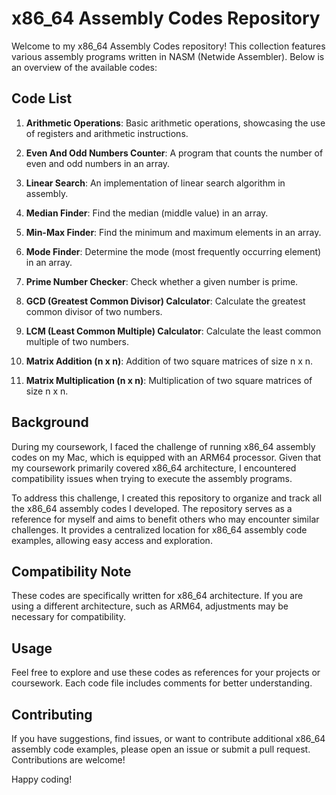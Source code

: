 # x86_64 Assembly Codes Repository

Welcome to my x86_64 Assembly Codes repository! This collection features various assembly programs written in NASM (Netwide Assembler). Below is an overview of the available codes:

## Code List

1. **Arithmetic Operations**: Basic arithmetic operations, showcasing the use of registers and arithmetic instructions.

2. **Even And Odd Numbers Counter**: A program that counts the number of even and odd numbers in an array.

3. **Linear Search**: An implementation of linear search algorithm in assembly.

4. **Median Finder**: Find the median (middle value) in an array.

5. **Min-Max Finder**: Find the minimum and maximum elements in an array.

6. **Mode Finder**: Determine the mode (most frequently occurring element) in an array.

7. **Prime Number Checker**: Check whether a given number is prime.

8. **GCD (Greatest Common Divisor) Calculator**: Calculate the greatest common divisor of two numbers.

9. **LCM (Least Common Multiple) Calculator**: Calculate the least common multiple of two numbers.

10. **Matrix Addition (n x n)**: Addition of two square matrices of size n x n.

11. **Matrix Multiplication (n x n)**: Multiplication of two square matrices of size n x n.

## Background

During my coursework, I faced the challenge of running x86_64 assembly codes on my Mac, which is equipped with an ARM64 processor. Given that my coursework primarily covered x86_64 architecture, I encountered compatibility issues when trying to execute the assembly programs.

To address this challenge, I created this repository to organize and track all the x86_64 assembly codes I developed. The repository serves as a reference for myself and aims to benefit others who may encounter similar challenges. It provides a centralized location for x86_64 assembly code examples, allowing easy access and exploration.

## Compatibility Note

These codes are specifically written for x86_64 architecture. If you are using a different architecture, such as ARM64, adjustments may be necessary for compatibility.

## Usage

Feel free to explore and use these codes as references for your projects or coursework. Each code file includes comments for better understanding.

## Contributing

If you have suggestions, find issues, or want to contribute additional x86_64 assembly code examples, please open an issue or submit a pull request. Contributions are welcome!

Happy coding!
